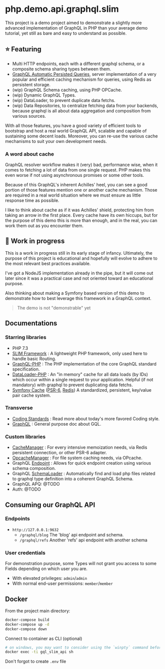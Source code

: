 # php.demo.api.graphql.slim

This project is a demo project aimed to demonstrate a slightly more advanced implementation of GraphQL in PHP than your average demo tutorial, yet still as bare and easy to understand as possible.

## :star: Featuring

* Multi HTTP endpoints, each with a different graphql schema, or a composite schema sharing types between them.
* [GraphQL Automatic Persisted Queries](https://www.apollographql.com/docs/apollo-server/performance/apq/), server implementation of a very popular and efficient caching mechanism for queries, using Redis as persistent storage.
* (wip) GraphQL Schema caching, using PHP OPCache.
* (wip) Dynamic GraphQL Types.
* (wip) DataLoader, to prevent duplicate data fetchs.
* (wip) Data Repositories, to centralize fetching data from your backends, because graphql is all about data aggregation and composition from various sources.

With all those features, you have a good variety of efficient tools to bootstrap and host a real world GraphQL API, scalable and capable of sustaining some decent loads.
Moreover, you can re-use the various cache mechanisms to suit your own development needs.

### A word about cache
GraphQL resolver workflow makes it (very) bad, performance wise, when it comes to fetching a lot of data from one single request.
PHP makes this even worse if not using asynchronous promises or some other tools.
 
Because of this GraphQL's inherent Achilles' heel, you can see a good portion of those features mention one or another cache mechanism.
Those are required in a real world situation where we must ensure as little response time as possible.  

I like to think about cache as if it was Achilles' shield, protecting him from taking an arrow in the first place.
Every cache have its own hiccups, but for the purpose of this demo this is more than enough, and in the real, you can work them out as you encounter them.


## :construction: Work in progress

This is a work in progress still in its early stage of infancy. Ultimately, the purpose of this project is educational and hopefully will evolve to adhere to the most relevant best practices available.

I've got a NodeJS implementation already in the pipe, but it will come out later since it was a practical case and not oriented toward an educational purpose.

Also thinking about making a Symfony based version of this demo to demonstrate how to best leverage this framework in a GraphQL context.

> The demo is not "demonstrable" yet

## Documentations

### Starring libraries

* PHP 7.3
* [SLIM Framework](https://www.slimframework.com/) : A lightweight PHP framework, only used here to handle basic Routing. 
* [GraphQL-PHP](https://webonyx.github.io/graphql-php) : The PHP implementation of the core GraphQL standard specification.
* [DataLoader-PHP](https://github.com/overblog/dataloader-php) : An "in memory" cache for all data loads (by IDs) which occur within a single request to your application. Helpful (if not mandatory) with graphql to prevent duplicating data fetchs.
* [Symfony Cache](https://symfony.com/doc/current/components/cache.html) ([PSR-6](https://symfony.com/doc/current/components/cache.html#basic-usage-psr-6), [Redis](https://symfony.com/doc/current/components/cache/adapters/redis_adapter.html)) A standardized, persistent, key/value pair cache system.


### Transverse

* [Coding Standards](./docs/CodingStandards.md) : Read more about today's more favored Coding style.
* [GraphQL](./docs/GraphQL.md) : General purpose doc about GQL.

### Custom libraries

* [CacheManager](./docs/CacheManager.md) : For every intensive memoization needs, via Redis persistent connection, or other PSR-6 adapter.
* [OpcacheManager](./docs/OpcacheManager.md) : For file system caching needs, via OPcache.
* GraphQL [Endpoint](./docs/Endpoint.md) : Allows for quick endpoint creation using various schema composition.
* GraphQL [SchemaLoader](./docs/SchemaLoader.md) : Automatically find and load php files related to graphql type definition into a coherent GraphQL Schema.
* GraphQL APQ: @TODO
* Auth: @TODO

## Consuming our GraphQL API

### Endpoints

* `http://127.0.0.1:9632`
  * `/graphql/blog` The 'blog' api endpoint and schema.
  * `/graphql/refs` Another 'refs' api endpoint with another schema
 
 
### User credentials

For demonstration purpose, some Types will not grant you access to some Fields depending on which user you are.
 
* With elevated privileges: `admin`/`admin`
* With normal end-user permissions: `member`/`member`


## Docker

From the project main directory:


```bash
docker-compose build
docker-compose up -d
docker-compose down
```

Connect to container as CLI (optional)

```bash
# on windows, you may want to consider using the `winpty` command before `docker exec`)
docker exec -ti gql_slim_api sh
```

Don't forgot to create `.env` file

